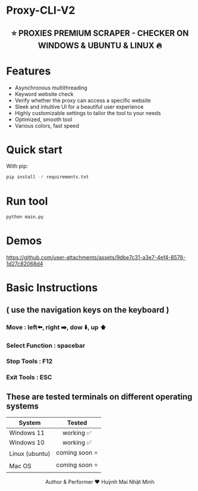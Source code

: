 # Proxy-CLI-V2


<h2 align="center">
  ⭐️ PROXIES PREMIUM SCRAPER - CHECKER ON WINDOWS &amp; UBUNTU &amp; LINUX 🔥
</h2>

# Features

- Asynchronous multithreading
- Keyword website check
- Verify whether the proxy can access a specific website
- Sleek and intuitive UI for a beautiful user experience
- Highly customizable settings to tailor the tool to your needs
- Optimized, smooth tool
- Various colors, fast speed

# Quick start

With pip:

```bash
pip install -r requirements.txt
```

# Run tool
```bash
python main.py
```

# Demos

https://github.com/user-attachments/assets/9dbe7c31-a3e7-4ef4-8578-1d27c82068d4

# Basic Instructions
## ( use the navigation keys on the keyboard )
### Move : left⬅️, right ➡️, dow ⬇️, up ⬆️
### Select Function : spacebar
### Stop Tools : F12
### Exit Tools : ESC


## These are tested terminals on different operating systems

| System | Tested |
|--|--|
| Windows 11| <div align="center">working ✅</div> |
| Windows 10 | <div align="center">working ✅</div> |
| Linux (ubuntu) | <div align="center">coming soon ⭐️</div> |
| Mac OS | <div align="center">coming soon ⭐️</div> |


<div align="center">
  Author & Performer ❤️ Huỳnh Mai Nhật Minh
</div>
